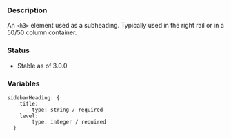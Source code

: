 ### Description
An `<h3>` element used as a subheading.  Typically used in the right rail or in a 50/50 column container.

### Status
* Stable as of 3.0.0

### Variables
~~~
sidebarHeading: {
    title:
        type: string / required
    level:
        type: integer / required 
  }
~~~
